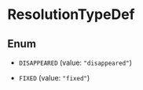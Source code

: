 

# ResolutionTypeDef

## Enum


* `DISAPPEARED` (value: `"disappeared"`)

* `FIXED` (value: `"fixed"`)



